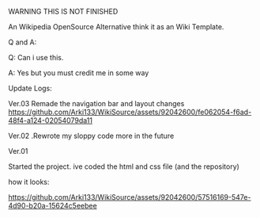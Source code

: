 WARNING THIS IS NOT FINISHED








An Wikipedia OpenSource Alternative
think it as an Wiki Template.

Q and A:

Q: Can i use this.




A: Yes but you must credit me in some way
















Update Logs:

Ver.03
Remade the navigation bar
and layout changes
https://github.com/Arki133/WikiSource/assets/92042600/fe062054-f6ad-48f4-a124-02054079da11





Ver.02
.Rewrote my sloppy code
more in the future
























Ver.01

Started the project. ive coded the html and css file (and the repository)

how it looks:





https://github.com/Arki133/WikiSource/assets/92042600/57516169-547e-4d90-b20a-15624c5eebee
